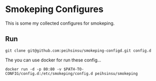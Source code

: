 # Smokeping Configures

This is some my collected configures for smokeping.

## Run

```
git clone git@github.com:peihsinsu/smokeping-configd.git config.d
```

The you can use docker for run these config...

```
docker run -d -p 80:80 -v $PATH-TO-CONFIG/config.d:/etc/smokeping/config.d peihsinsu/smokeping
```
